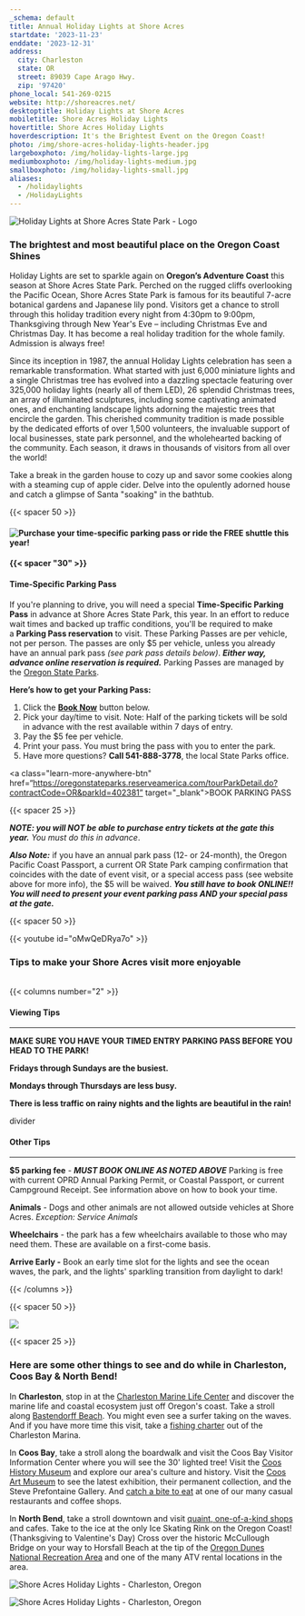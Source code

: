 ```yaml
---
_schema: default
title: Annual Holiday Lights at Shore Acres
startdate: '2023-11-23'
enddate: '2023-12-31'
address:
  city: Charleston
  state: OR
  street: 89039 Cape Arago Hwy.
  zip: '97420'
phone_local: 541-269-0215
website: http://shoreacres.net/
desktoptitle: Holiday Lights at Shore Acres
mobiletitle: Shore Acres Holiday Lights
hovertitle: Shore Acres Holiday Lights
hoverdescription: It's the Brightest Event on the Oregon Coast!
photo: /img/shore-acres-holiday-lights-header.jpg
largeboxphoto: /img/holiday-lights-large.jpg
mediumboxphoto: /img/holiday-lights-medium.jpg
smallboxphoto: /img/holiday-lights-small.jpg
aliases:
  - /holidaylights
  - /HolidayLights
---
```

![Holiday Lights at Shore Acres State Park - Logo](/img/holidaylights-logo-header.jpg)

###

### **The brightest and most beautiful place on the Oregon Coast Shines**

Holiday Lights are set to sparkle again on **Oregon’s Adventure Coast** this season at Shore Acres State Park. Perched on the rugged cliffs overlooking the Pacific Ocean, Shore Acres State Park is famous for its beautiful 7-acre botanical gardens and Japanese lily pond. Visitors get a chance to stroll through this holiday tradition every night from 4:30pm to 9:00pm, Thanksgiving through New Year's Eve – including Christmas Eve and Christmas Day. It has become a real holiday tradition for the whole family. Admission is always free!

Since its inception in 1987, the annual Holiday Lights celebration has seen a remarkable transformation. What started with just 6,000 miniature lights and a single Christmas tree has evolved into a dazzling spectacle featuring over 325,000 holiday lights (nearly all of them LED), 26 splendid Christmas trees, an array of illuminated sculptures, including some captivating animated ones, and enchanting landscape lights adorning the majestic trees that encircle the garden. This cherished community tradition is made possible by the dedicated efforts of over 1,500 volunteers, the invaluable support of local businesses, state park personnel, and the wholehearted backing of the community. Each season, it draws in thousands of visitors from all over the world!&nbsp;

Take a break in the garden house to cozy up and savor some cookies along with a steaming cup of apple cider. Delve into the opulently adorned house and catch a glimpse of Santa "soaking" in the bathtub.

{{< spacer 50 >}}

#### ![Purchase your time-specific parking pass or ride the FREE shuttle this year!](/img/parking-pass-or-shuttle.png)

#### {{< spacer "30" >}}

#### **Time-Specific Parking Pass**

If you're planning to drive, you will need a special **Time-Specific Parking Pass**&nbsp;in advance at Shore Acres State Park, this year. In an effort to reduce wait times and backed up traffic conditions, you'll be required to make a&nbsp;**Parking Pass reservation** to visit. These Parking Passes are per vehicle, not per person. The passes are only $5 per vehicle, unless you already have an annual park pass *(see park pass details below)*. ***Either way, advance online reservation is required.*** Parking Passes are managed by the <a target="_blank" rel="noopener" href="https://oregonstateparks.reserveamerica.com/tourParkDetail.do?contractCode=OR&amp;parkId=402381">Oregon State Parks</a>.

**Here’s how to get your Parking Pass:**

1. Click the <a target="_blank" rel="noopener" href="https://oregonstateparks.reserveamerica.com/tourParkDetail.do?contractCode=OR&amp;parkId=402381"><strong>Book Now</strong></a> button below.
2. Pick your day/time to visit. Note: Half of the parking tickets will be sold in advance with the rest available within 7 days of entry.
3. Pay the $5 fee per vehicle.
4. Print your pass. You must bring the pass with you to enter the park.
5. Have more questions? **Call 541-888-3778**, the local State Parks office.

<a class="learn-more-anywhere-btn" href=“https://oregonstateparks.reserveamerica.com/tourParkDetail.do?contractCode=OR&parkId=402381” target="_blank">BOOK PARKING PASS</a>

{{< spacer 25 >}}

***NOTE: you will NOT be able to purchase entry tickets at the gate this year.*** *You must do this in advance*.

***Also Note:*** if you have an annual park pass (12- or 24-month), the Oregon Pacific Coast Passport, a current OR State Park camping confirmation that coincides with the date of event visit, or a special access pass (see website above for more info), the $5 will be waived. ***You still have to book ONLINE!!*** ***You will need to present your event parking pass AND your special pass at the gate.***

{{< spacer 50 >}}

{{< youtube id="oMwQeDRya7o" >}}

### Tips to make your Shore Acres visit more enjoyable

<br>{{< columns number="2" >}}

#### Viewing Tips

***

**MAKE SURE YOU HAVE YOUR TIMED ENTRY PARKING PASS BEFORE YOU HEAD TO THE PARK!**

**Fridays through Sundays are the busiest.**

**Mondays through Thursdays are less busy.**

**There is less traffic on rainy nights and the lights are beautiful in the rain!**

divider

#### Other Tips

***

**$5 parking fee** - **_MUST BOOK ONLINE AS NOTED ABOVE_**
Parking is free with current OPRD Annual Parking Permit, or Coastal Passport, or current Campground Receipt. See information above on how to book your time.

**Animals** - Dogs and other animals are not allowed outside vehicles at Shore Acres. _Exception: Service Animals_

**Wheelchairs** - the park has a few wheelchairs available to those who may need them. These are available on a first-come basis.

**Arrive Early -**  Book an early time slot for the lights and see the ocean waves, the park, and the lights' sparkling transition from daylight to dark!

{{< /columns >}}

{{< spacer 50 >}}

![](/img/11-20-17-coosbayholiday-contest-rules.jpg)

{{< spacer 25 >}}

### **Here are some other things to see and do while in Charleston, Coos Bay & North Bend!**

In **Charleston**, stop in at the [Charleston Marine Life Center](http://www.charlestonmarinelifecenter.com/) and discover the marine life and coastal ecosystem just off Oregon's coast. Take a stroll along [Bastendorff Beach](https://oregonsadventurecoast.com/blog/2017-08-29-spotlight-on-bastendorff-beach/). You might even see a surfer taking on the waves. And if you have more time this visit, take a [fishing charter](https://oregonsadventurecoast.com/tour-guides-and-charters/) out of the Charleston Marina.

In **Coos Bay**, take a stroll along the boardwalk and visit the Coos Bay Visitor Information Center where you will see the 30' lighted tree! Visit the [Coos History Museum](https://cooshistory.org/) and explore our area's culture and history. Visit the [Coos Art Museum](https://www.coosart.org/) to see the latest exhibition, their permanent collection, and the Steve Prefontaine Gallery. And [catch a bite to eat](https://oregonsadventurecoast.com/dining/) at one of our many casual restaurants and coffee shops.

In **North Bend**, take a stroll downtown and visit [quaint, one-of-a-kind shops](https://oregonsadventurecoast.com/shopping/) and cafes. Take to the ice at the only Ice Skating Rink on the Oregon Coast! (Thanksgiving to Valentine's Day) Cross over the historic McCullough Bridge on your way to Horsfall Beach at the tip of the [Oregon Dunes National Recreation Area](https://oregonsadventurecoast.com/untamed-dunes/) and one of the many ATV rental locations in the area.

![Shore Acres Holiday Lights - Charleston, Oregon](/img/Shore-Acres-Holiday-Lights-Collage-3.jpg)

![Shore Acres Holiday Lights - Charleston, Oregon](/img/holiday-lights-shore-acres-panoramic.jpg)